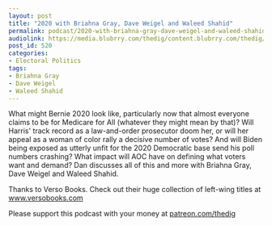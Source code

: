 ```yaml
---
layout: post
title: "2020 with Briahna Gray, Dave Weigel and Waleed Shahid"
permalink: podcast/2020-with-briahna-gray-dave-weigel-and-waleed-shahid/
audiolink: https://media.blubrry.com/thedig/content.blubrry.com/thedig/The_Dig_-_EP_180_-_2020.mp3
post_id: 520
categories: 
- Electoral Politics
tags: 
- Briahna Gray
- Dave Weigel
- Waleed Shahid
---
```


What might Bernie 2020 look like, particularly now that almost everyone claims to be for Medicare for All (whatever they might mean by that)? Will Harris' track record as a law-and-order prosecutor doom her, or will her appeal as a woman of color rally a decisive number of votes? And will Biden being exposed as utterly unfit for the 2020 Democratic base send his poll numbers crashing? What impact will AOC have on defining what voters want and demand? Dan discusses all of this and more with Briahna Gray, Dave Weigel and Waleed Shahid.

Thanks to Verso Books. Check out their huge collection of left-wing titles at www.versobooks.com

Please support this podcast with your money at [patreon.com/thedig](patreon.com/thedig)